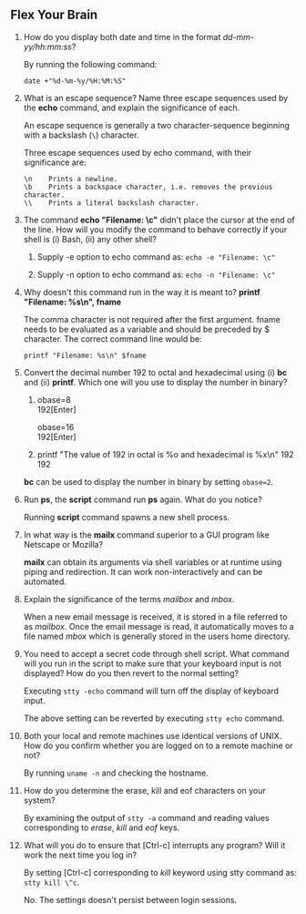 ## Flex Your Brain

01. How do you display both date and time in the format _dd-mm-yy/hh:mm:ss_?

    By running the following command:  

    `date +"%d-%m-%y/%H:%M:%S"`


02. What is an escape sequence? Name three escape sequences used by the **echo** command, and explain the significance of each.

    An escape sequence is generally a two character-sequence beginning with a backslash (`\`) character.

    Three escape sequences used by echo command, with their significance are:

        \n    Prints a newline.
        \b    Prints a backspace character, i.e. removes the previous character.
        \\    Prints a literal backslash character.


03. The command **echo "Filename: \c"** didn't place the cursor at the end of the line. How will you modify the command to behave correctly if your shell is (i) Bash, (ii) any other shell?

    1.  Supply -e option to echo command as: `echo -e "Filename: \c"`

    2.  Supply -n option to echo command as: `echo -n "Filename: \c"`


04. Why doesn't this command run in the way it is meant to? **printf "Filename: %s\n", fname**

    The comma character is not required after the first argument. fname needs to be evaluated as a variable and should be preceded by $ character. The correct command line would be:

    `printf "Filename: %s\n" $fname`


05. Convert the decimal number 192 to octal and hexadecimal using (i) **bc** and (ii) **printf**. Which one will you use to display the number in binary?

    1.  obase=8  
        192[Enter]

        obase=16  
        192[Enter]

    2.  printf "The value of 192 in octal is %o and hexadecimal is %x\n" 192 192

    **bc** can be used to display the number in binary by setting `obase=2`.


06. Run **ps**, the **script** command run **ps** again. What do you notice?

    Running **script** command spawns a new shell process.


07. In what way is the **mailx** command superior to a GUI program like Netscape or Mozilla?

    **mailx** can obtain its arguments via shell variables or at runtime using piping and redirection. It can work non-interactively and can be automated.


08. Explain the significance of the terms _mailbox_ and _mbox_.

    When a new email message is received, it is stored in a file referred to as _mailbox_. Once the email message is read, it automatically moves to a file named _mbox_ which is generally stored in the users home directory.


09. You need to accept a secret code through shell script. What command will you run in the script to make sure that your keyboard input is not displayed? How do you then revert to the normal setting?

    Executing `stty -echo` command will turn off the display of keyboard input.

    The above setting can be reverted by executing `stty echo` command.


10. Both your local and remote machines use identical versions of UNIX. How do you confirm whether you are logged on to a remote machine or not?

    By running `uname -n` and checking the hostname.


11. How do you determine the erase, kill and eof characters on your system?

    By examining the output of `stty -a` command and reading values corresponding to _erase_, _kill_ and _eof_ keys.


12. What will you do to ensure that [Ctrl-c] interrupts any program? Will it work the next time you log in?

    By setting [Ctrl-c] corresponding to _kill_ keyword using stty command as: `stty kill \^c`.

    No. The settings doesn't persist between login sessions.
